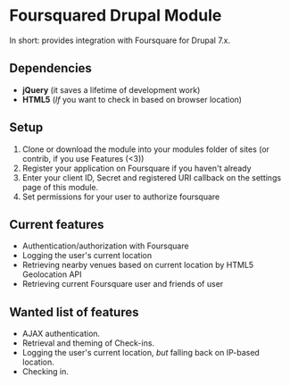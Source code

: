 Foursquared Drupal Module
=========================

In short: provides integration with Foursquare for Drupal 7.x.

Dependencies
------------

* __jQuery__ (it saves a lifetime of development work)
* __HTML5__ (_If_ you want to check in based on browser location)

Setup
-----

1. Clone or download the module into your modules folder of sites (or contrib, if you use Features (<3))
2. Register your application on Foursquare if you haven't already
3. Enter your client ID, Secret and registered URI callback on the settings page of this module.
4. Set permissions for your user to authorize foursquare

Current features
----------------

* Authentication/authorization with Foursquare
* Logging the user's current location
* Retrieving nearby venues based on current location by HTML5 Geolocation API
* Retrieving current Foursquare user and friends of user

Wanted list of features
-----------------------

* AJAX authentication.
* Retrieval and theming of Check-ins.
* Logging the user's current location, _but_ falling back on IP-based location.
* Checking in.